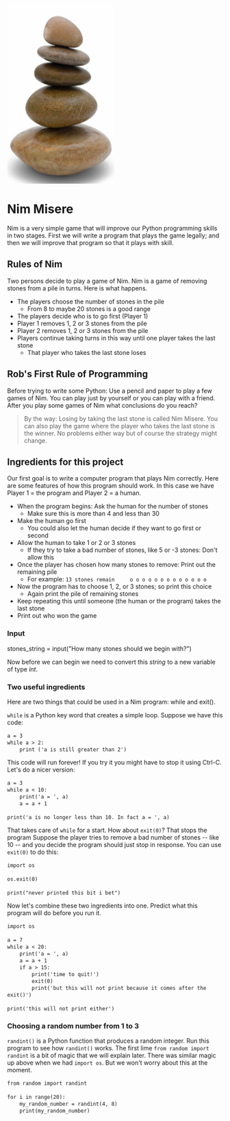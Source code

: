<img src="https://github.com/robfatland/pythonbytes/blob/master/nim/nim_pile.png" alt="drawing" width="250"/>


# Nim Misere


Nim is a very simple game that will improve our Python programming skills in two stages. 
First we will write a program that plays the game legally; and then we will improve
that program so that it plays with skill.


## Rules of Nim


Two persons decide to play a game of Nim. Nim is a game of removing stones from a pile
in turns. Here is what happens.


* The players choose the number of stones in the pile 
  * From 8 to maybe 20 stones is a good range
* The players decide who is to go first (Player 1)
* Player 1 removes 1, 2 or 3 stones from the pile 
* Player 2 removes 1, 2 or 3 stones from the pile
* Players continue taking turns in this way until one player takes the last stone
  * That player who takes the last stone loses
  

## Rob's First Rule of Programming


Before trying to write some Python: Use a pencil and paper to play a few games of Nim. 
You can play just by yourself or you can play with a friend. After you play some games
of Nim what conclusions do you reach? 

> By the way: Losing by taking the last stone is called Nim Misere. You can also play
the game where the player who takes the last stone is the winner. No problems either
way but of course the strategy might change.


## Ingredients for this project


Our first goal is to write a computer program that plays Nim correctly. 
Here are some features of how this program should work. In this case 
we have Player 1 = the program and Player 2 = a human. 

* When the program begins: Ask the human for the number of stones
  * Make sure this is more than 4 and less than 30
* Make the human go first
  * You could also let the human decide if they want to go first or second
* Allow the human to take 1 or 2 or 3 stones
  * If they try to take a bad number of stones, like 5 or -3 stones: Don't allow this
* Once the player has chosen how many stones to remove: Print out the remaining pile 
  * For example: `13 stones remain     o o o o o o o o o o o o o`
* Now the program has to choose 1, 2, or 3 stones; so print this choice
  * Again print the pile of remaining stones
* Keep repeating this until someone (the human or the program) takes the last stone
* Print out who won the game

### Input

stones_string = input("How many stones should we begin with?")

Now before we can begin we need to convert this *string* to a new variable of type *int*.


### Two useful ingredients


Here are two things that could be used in a Nim program: while and exit(). 


`while` is a Python key word that creates a simple loop. Suppose we have this code: 


```
a = 3
while a > 2:
    print ('a is still greater than 2')
```

This code will run forever! If you try it you might have to stop it using Ctrl-C. Let's do a nicer version: 


```
a = 3
while a < 10:
    print('a = ', a)
    a = a + 1

print('a is no longer less than 10. In fact a = ', a)
```

That takes care of `while` for a start. How about `exit(0)`? That stops the program
Suppose the player tries to remove a bad number of stones -- like 10 -- and you decide the program should
just stop in response. You can use `exit(0)` to do this: 

```
import os

os.exit(0)

print("never printed this bit i bet")
```


Now let's combine these two ingredients into one. Predict what this program will do before you run it. 


```
import os

a = 7
while a < 20: 
    print('a = ', a)
    a = a + 1
    if a > 15:
        print('time to quit!')
        exit(0)
        print('but this will not print because it comes after the exit()')

print('this will not print either')
```

### Choosing a random number from 1 to 3

`randint()` is a Python function that produces a random integer. 
Run this program to see how `randint()` works. The first lime `from random import randint` is a bit 
of magic that we will explain later. There was similar magic up above when we had `import os`. But
we won't worry about this at the moment. 

```
from random import randint

for i in range(20):
    my_random_number = randint(4, 8)
    print(my_random_number)
```


